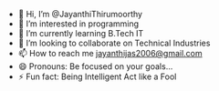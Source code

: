 - 👋 Hi, I’m @JayanthiThirumoorthy
- 👀 I’m interested in programming
- 🌱 I’m currently learning B.Tech IT
- 💞️ I’m looking to collaborate on Technical Industries
- 📫 How to reach me jayanthijas2006@gmail.com
- 😄 Pronouns: Be focused on your goals...
- ⚡ Fun fact: Being Intelligent Act like a Fool

<!---
JayanthiThirumoorthy/JayanthiThirumoorthy is a ✨ special ✨ repository because its `README.md` (this file) appears on your GitHub profile.
You can click the Preview link to take a look at your changes.
--->
